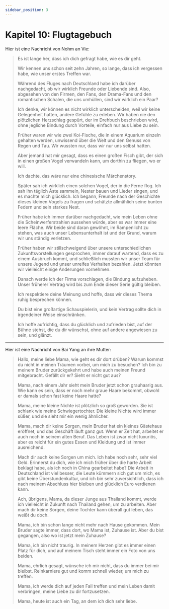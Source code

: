 ```yaml
---
sidebar_position: 3
---
```


# Kapitel 10: Flugtagebuch

Hier ist eine Nachricht von Nohm an Vie:

> Es ist lange her, dass ich dich gefragt habe, wie es dir geht.
> 
> Wir kennen uns schon seit zehn Jahren, so lange, dass ich vergessen habe, wie unser erstes Treffen war.
> 
> Während des Fluges nach Deutschland habe ich darüber nachgedacht, ob wir wirklich Freunde oder Liebende sind. Also, abgesehen von den Firmen, den Fans, den Drama-Fans und den romantischen Schalen, die uns umhüllen, sind wir wirklich ein Paar?
> 
> Ich denke, wir können es nicht wirklich unterscheiden, weil wir keine Gelegenheit hatten, andere Gefühle zu erleben. Wir haben nie den plötzlichen Herzschlag gespürt, der im Drehbuch beschrieben wird, ohne jegliche Bindung durch Vorteile, einfach nur aus Liebe zu sein.
> 
> Früher waren wir wie zwei Koi-Fische, die in einem Aquarium einzeln gehalten werden, unwissend über die Welt und den Genuss von Regen und Tau. Wir wussten nur, dass wir nur uns selbst hatten.
> 
> Aber jemand hat mir gesagt, dass es einen großen Fisch gibt, der sich in einen großen Vogel verwandeln kann, um dorthin zu fliegen, wo er will.
> 
> Ich dachte, das wäre nur eine chinesische Märchenstory.
> 
> Später sah ich wirklich einen solchen Vogel, der in die Ferne flog. Ich sah ihn täglich Äste sammeln, Nester bauen und Lieder singen, und es machte mich glücklich. Ich begann, Freunde nach der Geschichte dieses kleinen Vogels zu fragen und schätzte allmählich seine bunten Federn und sein starkes Nest.
> 
> Früher habe ich immer darüber nachgedacht, wie mein Leben ohne die Scheinwerferstrahlen aussehen würde, aber es war immer eine leere Fläche. Wir beide sind daran gewöhnt, im Rampenlicht zu stehen, was auch unser Lebensunterhalt ist und der Grund, warum wir uns ständig verletzen.
> 
> Früher haben wir stillschweigend über unsere unterschiedlichen Zukunftsvorstellungen gesprochen, immer darauf wartend, dass es zu einem Ausbruch kommt, und schließlich mussten wir unser Team für unsere Jugend und unser unreifes Verhalten bezahlen. Jetzt könnten wir vielleicht einige Änderungen vornehmen.
> 
> Danach werde ich der Firma vorschlagen, die Bindung aufzuheben. Unser früherer Vertrag wird bis zum Ende dieser Serie gültig bleiben.
>
> Ich respektiere deine Meinung und hoffe, dass wir dieses Thema ruhig besprechen können.
> 
> Du bist eine großartige Schauspielerin, und kein Vertrag sollte dich in irgendeiner Weise einschränken.
> 
> Ich hoffe aufrichtig, dass du glücklich und zufrieden bist, auf der Bühne stehst, die du dir wünschst, ohne auf andere angewiesen zu sein, und glänzt.

---

Hier ist eine Nachricht von Bai Yang an ihre Mutter:

> Hallo, meine liebe Mama, wie geht es dir dort drüben? Warum kommst du nicht in meinen Träumen vorbei, um mich zu besuchen? Ich bin zu meinem Bruder zurückgekehrt und habe auch meinen Freund mitgebracht. Gefällt dir er? Sieht er nicht gut aus?
>
> Mama, nach einem Jahr sieht mein Bruder jetzt schon grauhaarig aus. Wie kann es sein, dass er noch mehr graue Haare bekommt, obwohl er damals schon fast keine Haare hatte?
>
> Mama, meine kleine Nichte ist plötzlich so groß geworden. Sie ist schlank wie meine Schwiegertochter. Die kleine Nichte wird immer süßer, und sie sieht mir ein wenig ähnlicher.
>
> Mama, mach dir keine Sorgen, mein Bruder hat ein kleines Gästehaus eröffnet, und das Geschäft läuft ganz gut. Wenn er Zeit hat, arbeitet er auch noch in seinem alten Beruf. Das Leben ist zwar nicht luxuriös, aber es reicht für ein gutes Essen und Kleidung und ist immer ausreichend.
>
> Mach dir auch keine Sorgen um mich. Ich habe noch sehr, sehr viel Geld. Erinnerst du dich, wie ich mich früher über die harte Arbeit beklagt habe, als ich noch in China gearbeitet habe? Die Arbeit in Deutschland ist viel besser, die Leute kümmern sich gut um mich, es gibt keine Überstundenkultur, und ich bin sehr zuversichtlich, dass ich nach meinem Abschluss hier bleiben und glücklich Euro verdienen kann.
>
> Ach, übrigens, Mama, da dieser Junge aus Thailand kommt, werde ich vielleicht in Zukunft nach Thailand gehen, um zu arbeiten. Aber mach dir keine Sorgen, deine Tochter kann überall gut leben, das weißt du doch.
>
> Mama, ich bin schon lange nicht mehr nach Hause gekommen. Mein Bruder sagte immer, dass dort, wo Mama ist, Zuhause ist. Aber du bist gegangen, also wo ist jetzt mein Zuhause?
>
> Mama, ich bin nicht traurig. In meinem Herzen gibt es immer einen Platz für dich, und auf meinem Tisch steht immer ein Foto von uns beiden.
>
> Mama, ehrlich gesagt, wünsche ich mir nicht, dass du immer bei mir bleibst. Reinkarniere gut und komm schnell wieder, um mich zu treffen.
>
> Mama, ich werde dich auf jeden Fall treffen und mein Leben damit verbringen, meine Liebe zu dir fortzusetzen.
> 
> Mama, heute ist auch ein Tag, an dem ich dich sehr liebe.